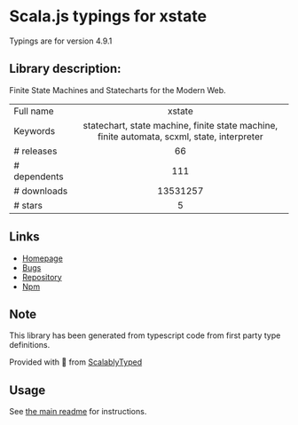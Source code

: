 
# Scala.js typings for xstate

Typings are for version 4.9.1

## Library description:
Finite State Machines and Statecharts for the Modern Web.

|                    |                 |
| ------------------ | :-------------: |
| Full name          | xstate |
| Keywords           | statechart, state machine, finite state machine, finite automata, scxml, state, interpreter |
| # releases         | 66 |
| # dependents       | 111 |
| # downloads        | 13531257 |
| # stars            | 5 |

## Links
- [Homepage](https://github.com/davidkpiano/xstate/tree/master/packages/core#readme)
- [Bugs](https://github.com/davidkpiano/xstate/issues)
- [Repository](https://github.com/davidkpiano/xstate)
- [Npm](https://www.npmjs.com/package/xstate)
    


## Note
This library has been generated from typescript code from first party type definitions.

Provided with :purple_heart: from [ScalablyTyped](https://github.com/oyvindberg/ScalablyTyped)

## Usage
See [the main readme](../../readme.md) for instructions.


